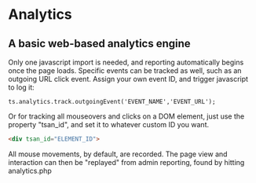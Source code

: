 # Analytics

A basic web-based analytics engine
----------------------------------
Only one javascript import is needed, and reporting automatically begins once the page loads. 
Specific events can be tracked as well, such as an outgoing URL click event. Assign your own event ID, and trigger javascript to log it:
```javascipt
ts.analytics.track.outgoingEvent('EVENT_NAME','EVENT_URL');
```

Or for tracking all mouseovers and clicks on a DOM element, just use the property "tsan_id", and set it to whatever custom ID you want.
```HTML
<div tsan_id="ELEMENT_ID">
```

All mouse movements, by default, are recorded. The page view and interaction can then be "replayed" from admin reporting, found by hitting analytics.php
